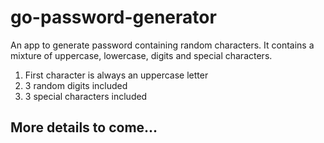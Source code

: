 # go-password-generator
An app to generate password containing random characters. It contains a mixture of uppercase, lowercase, digits and special characters.
1. First character is always an uppercase letter
2. 3 random digits included
3. 3 special characters included


## More details to come...
